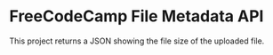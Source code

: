 # FreeCodeCamp File Metadata API
This project returns a JSON showing the file size of the uploaded file.